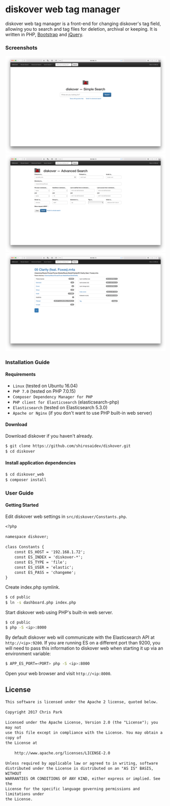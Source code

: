 # diskover web tag manager

diskover web tag manager is a front-end for changing diskover's tag field, allowing you to search and tag files for deletion, archival or keeping. It is written in PHP, [Bootstrap](http://getbootstrap.com/) and [jQuery](https://jquery.com/).

### Screenshots

![diskover web simple search](docs/diskover-web-simplesearch-screenshot.png?raw=True)
![diskover web advanced file view](docs/diskover-web-advancedsearch-screenshot.png?raw=True)
![diskover web file view](docs/diskover-web-fileview-screenshot.png?raw=True)

### Installation Guide

#### Requirements

* `Linux` (tested on Ubuntu 16.04)
* `PHP 7.0` (tested on PHP 7.0.15)
* `Composer Dependency Manager for PHP`
* `PHP client for Elasticsearch` (elasticsearch-php)
* `Elasticsearch` (tested on Elasticsearch 5.3.0)
* `Apache or Nginx` (if you don't want to use PHP built-in web server)

#### Download

Download diskover if you haven't already.

```sh
$ git clone https://github.com/shirosaidev/diskover.git
$ cd diskover
```

#### Install application dependencies

```sh
$ cd diskover_web
$ composer install
```


### User Guide

#### Getting Started

Edit diskover web settings in `src/diskover/Constants.php`.

```
<?php

namespace diskover;

class Constants {
    const ES_HOST = '192.168.1.72';
    const ES_INDEX = 'diskover-*';
    const ES_TYPE = 'file';
    const ES_USER = 'elastic';
    const ES_PASS = 'changeme';
}
```

Create index.php symlink.

```sh
$ cd public
$ ln -s dashboard.php index.php
```

Start diskover web using PHP's built-in web server.

```sh
$ cd public
$ php -S <ip>:8000
```

By default diskover web will communicate with the Elasticsearch API at `http://<ip>:9200`. If you are running ES 
on a different port than 9200, you will need to pass this information to diskover web when starting
it up via an environment variable:

```sh
$ APP_ES_PORT=<PORT> php -S <ip>:8000
```

Open your web browser and visit `http://<ip:8000`.


## License

```
This software is licensed under the Apache 2 license, quoted below.

Copyright 2017 Chris Park

Licensed under the Apache License, Version 2.0 (the "License"); you may not
use this file except in compliance with the License. You may obtain a copy of
the License at

    http://www.apache.org/licenses/LICENSE-2.0

Unless required by applicable law or agreed to in writing, software
distributed under the License is distributed on an "AS IS" BASIS, WITHOUT
WARRANTIES OR CONDITIONS OF ANY KIND, either express or implied. See the
License for the specific language governing permissions and limitations under
the License.
```
